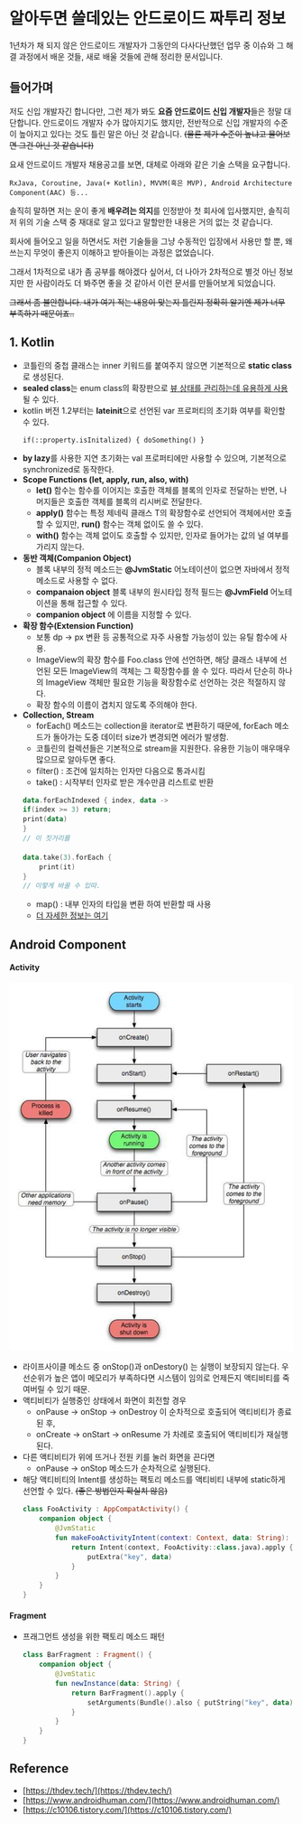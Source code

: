 # 알아두면 쓸데있는 안드로이드 짜투리 정보
1년차가 채 되지 않은 안드로이드 개발자가 그동안의 다사다난했던 업무 중 이슈와 그 해결 과정에서 배운 것들, 새로 배울 것들에 관해 정리한 문서입니다.

## 들어가며
저도 신입 개발자긴 합니다만, 그런 제가 봐도 **요즘 안드로이드 신입 개발자**들은 정말 대단합니다. 안드로이드 개발자 수가 많아지기도 했지만, 전반적으로 신입 개발자의 수준이 높아지고 있다는 것도 틀린 말은 아닌 것 같습니다. ~~(물론 제가 수준이 높냐고 물어보면 그건 아닌 것 같습니다)~~

요새 안드로이드 개발자 채용공고를 보면, 대체로 아래와 같은 기술 스택을 요구합니다.
~~~
RxJava, Coroutine, Java(+ Kotlin), MVVM(혹은 MVP), Android Architecture Component(AAC) 등...
~~~

솔직히 말하면 저는 운이 좋게 **배우려는 의지**를 인정받아 첫 회사에 입사했지만, 솔직히 저 위의 기술 스택 중 재대로 알고 있다고 말할만한 내용은 거의 없는 것 같습니다.

회사에 들어오고 일을 하면서도 저런 기술들을 그냥 수동적인 입장에서 사용만 할 뿐, 왜 쓰는지 무엇이 좋은지 이해하고 받아들이는 과정은 없었습니다.

그래서 1차적으로 내가 좀 공부를 해야겠다 싶어서, 더 나아가 2차적으로 별것 아닌 정보지만 한 사람이라도 더 봐주면 좋을 것 같아서 이런 문서를 만들어보게 되었습니다.

~~그래서 좀 불안합니다. 내가 여기 적는 내용이 맞는지 틀린지 정확히 알기엔 제가 너무 부족하기 때문이죠..~~

## 1. Kotlin
-  코틀린의 중첩 클래스는 inner 키워드를 붙여주지 않으면 기본적으로 **static class**로 생성된다.
-  **sealed class**는 enum class의 확장판으로 [뷰 상태를  관리하는데 유용하게 사용]([https://medium.com/@lazysoul/kotlin-sealed-class%EB%A5%BC-%EC%82%AC%EC%9A%A9%ED%95%9C-ui-%EC%83%81%ED%83%9C-%EA%B4%80%EB%A6%AC-1-3-98cf37207c13](https://medium.com/@lazysoul/kotlin-sealed-class%EB%A5%BC-%EC%82%AC%EC%9A%A9%ED%95%9C-ui-%EC%83%81%ED%83%9C-%EA%B4%80%EB%A6%AC-1-3-98cf37207c13))될 수 있다.
- kotlin 버전 1.2부터는 **lateinit**으로 선언된 var 프로퍼티의 초기화 여부를 확인할 수 있다.
	~~~
	if(::property.isInitalized) { doSomething() }
	~~~
- **by lazy**를 사용한 지연 초기화는 val 프로퍼티에만 사용할 수 있으며, 기본적으로 synchronized로 동작한다.
- **Scope Functions (let, apply, run, also, with)**
	- **let()** 함수는 함수를 이어지는 호출한 객체를 블록의 인자로 전달하는 반면, 나머지들은 호출한 객체를 블록의 리시버로 전달한다.
	- **apply()** 함수는 특정 제네릭 클래스 T의 확장함수로 선언되어 객체에서만 호출할 수 있지만, **run()** 함수는 객체 없이도 쓸 수 있다.
	- **with()** 함수는 객체 없이도 호출할 수 있지만, 인자로 들어가는 값의 널 여부를 가리지 않는다.
- **동반 객체(Companion Object)** 
	- 블록 내부의 정적 메소드는 **@JvmStatic** 어노테이션이 없으면 자바에서 정적 메소드로 사용할 수 없다.
	- **companaion object** 블록 내부의 원시타입 정적 필드는 **@JvmField** 어노테이션을 통해 접근할 수 있다.
	- **companion object** 에 이름을 지정할 수 있다.
- **확장 함수(Extension Function)**
	- 보통 dp -> px 변환 등 공통적으로 자주 사용할 가능성이 있는 유틸 함수에 사용.
	- ImageView의 확장 함수를 Foo.class 안에 선언하면, 해당 클래스 내부에 선언된 모든 ImageView의 객체는 그 확장함수를 쓸 수 있다. 따라서 단순히 하나의 ImageView 객체만 필요한 기능을 확장함수로 선언하는 것은 적절하지 않다.
	- 확장 함수의 이름이 겹치지 않도록 주의해야 한다.
- **Collection, Stream**
	- forEach() 메소드는 collection을 iterator로 변환하기 때문에, forEach 메소드가 돌아가는 도중 데이터 size가 변경되면 에러가 발생함.
	- 코틀린의 컬렉션들은 기본적으로 stream을 지원한다. 유용한 기능이 매우매우 많으므로 알아두면 좋다.
	- filter() : 조건에 일치하는 인자만 다음으로 통과시킴
	- take() : 시작부터 인자로 받은 개수만큼 리스트로 반환
	~~~kotlin
	data.forEachIndexed { index, data ->
	if(index >= 3) return;
	print(data)
	}
	// 이 짓거리를

	data.take(3).forEach {
		print(it)
	}
	// 이렇게 바꿀 수 있따.
	~~~
	 - map() : 내부 인자의 타입을 변환 하여 반환할 때 사용
	 - [더 자세한 정보는 여기](https://namget.tistory.com/entry/Kotlin-%EC%BD%94%ED%8B%80%EB%A6%B0-%EC%8A%A4%ED%8A%B8%EB%A6%BC-%ED%95%A8%EC%88%98-map-flatMap-groupBy-filter-take-drop-first-distinct-zip-joinToString-count-any-none-max-min-average)

## Android Component
#### Activity
![이미지](./arts/activity_lifecycle.jpeg)
- 라이프사이클 메소드 중 onStop()과 onDestory() 는 실행이 보장되지 않는다. 우선순위가 높은 앱이 메모리가 부족하다면 시스템이 임의로 언제든지 액티비티를 죽여버릴 수 있기 때문.
- 액티비티가 실행중인 상태에서 화면이 회전할 경우
	- onPause -> onStop -> onDestroy 이 순차적으로 호출되어 액티비티가 종료된 후,
	- onCreate -> onStart -> onResume 가 차례로 호출되어 액티비티가 재실행된다.
- 다른 액티비티가 위에 뜨거나 전원 키를 눌러 화면을 끈다면
	- onPause -> onStop 메소드가 순차적으로 실행된다. 
- 해당 액티비티의 Intent를 생성하는 팩토리 메소드를 액티비티 내부에 static하게 선언할 수 있다. ~~(좋은 방법인지 확실치 않음)~~
	~~~kotlin
	class FooActivity : AppCompatActivity() {
		companion object {
			@JvmStatic
			fun makeFooActivityIntent(context: Context, data: String): Intent {
				return Intent(context, FooActivity::class.java).apply {
					putExtra("key", data)
				}
			}
		}
	}
	~~~

#### Fragment
- 프래그먼트 생성을 위한 팩토리 메소드 패턴
	~~~kotlin
	class BarFragment : Fragment() {
		companion object {
			@JvmStatic
			fun newInstance(data: String) {
				return BarFragment().apply {
					setArguments(Bundle().also { putString("key", data) })
				}
			}
		}
	}
	~~~
## Reference
- [https://thdev.tech/](https://thdev.tech/)
- [https://www.androidhuman.com/](https://www.androidhuman.com/)
- [https://c10106.tistory.com/](https://c10106.tistory.com/)

